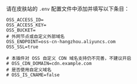 请在皮肤站的 `.env` 配置文件中添加并填写以下条目：

```
OSS_ACCESS_ID=
OSS_ACCESS_KEY=
OSS_BUCKET=
# 外网节点或自定义外部域名
OSS_ENDPOINT=oss-cn-hangzhou.aliyuncs.com
OSS_SSL=true

# 本插件对 OSS 自定义 CDN 域名支持仍不完善，不建议开启
# OSS_CDN_DOMAIN=cdn.example.com
# 是否使用自定义域名
# OSS_IS_CNAME=false
```
